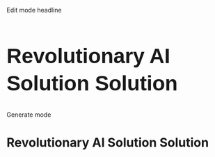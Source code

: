 Edit mode headline

<h1 contenteditable="false" class="inline-text-editor cursor-text hover:bg-opacity-10 font-bold leading-tight text-gray-50 max-w-3xl selectable-element" data-section-id="hero" data-element-key="headline" data-editing="false" data-valid="true" data-background-type="primary" role="button" aria-label="Element headline in section hero" aria-multiline="true" aria-invalid="false" tabindex="0" style="--editing-outline: #3b82f6; --editing-glow: rgba(59, 130, 246, 0.1); --editing-background: rgba(59, 130, 246, 0.05); outline: none; outline-offset: 0px; border-radius: 0px; background-color: transparent; box-shadow: none; transition: 0.2s ease-in-out; font-weight: bold; font-style: normal; text-decoration: none; font-size: clamp(2rem, 5vw, 3rem); font-family: Rubik, sans-serif, Inter, sans-serif; text-align: left; line-height: 1.3; letter-spacing: -0.005em; text-transform: none; cursor: pointer;" data-selectable="true" aria-selected="false" data-actively-typing="false">Revolutionary AI Solution Solution</h1>

Generate mode
<h1 class="font-bold leading-tight text-gray-50 leading-tight max-w-3xl">Revolutionary AI Solution Solution</h1>
